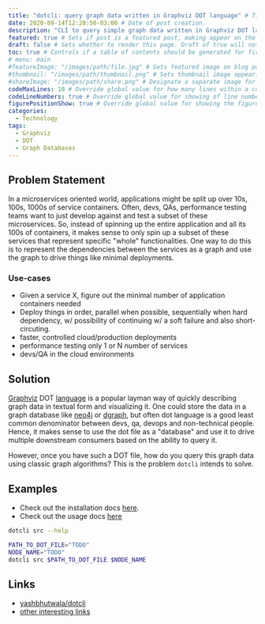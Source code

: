```yaml
---
title: "dotcli: query graph data written in Graphviz DOT language" # Title of the blog post.
date: 2020-09-14T12:28:50-03:00 # Date of post creation.
description: "CLI to query simple graph data written in Graphviz DOT language" # Description used for search engine.
featured: true # Sets if post is a featured post, making appear on the home page side bar.
draft: false # Sets whether to render this page. Draft of true will not be rendered.
toc: true # Controls if a table of contents should be generated for first-level links automatically.
# menu: main
#featureImage: "/images/path/file.jpg" # Sets featured image on blog post.
#thumbnail: "/images/path/thumbnail.png" # Sets thumbnail image appearing inside card on homepage.
#shareImage: "/images/path/share.png" # Designate a separate image for social media sharing.
codeMaxLines: 10 # Override global value for how many lines within a code block before auto-collapsing.
codeLineNumbers: true # Override global value for showing of line numbers within code block.
figurePositionShow: true # Override global value for showing the figure label.
categories:
  - Technology
tags:
  - Graphviz
  - DOT
  - Graph Databases
---
```


## Problem Statement

In a microservices oriented world, applications might be split up over 10s, 100s, 1000s of service containers.  Often, devs, QAs, performance testing teams want to just develop against and test a subset of these microservices.  So, instead of spinning up the entire application and all its 100s of containers, it makes sense to only spin up a subset of these services that represent specific "whole" functionalities.  One way to do this is to represent the dependencies between the services as a graph and use the graph to drive things like minimal deployments.

### Use-cases

- Given a service X, figure out the minimal number of application containers needed
- Deploy things in order, parallel when possible, sequentially when hard dependency, w/ possibility of continuing w/ a soft failure and also short-circuting.
- faster, controlled cloud/production deployments
- performance testing only 1 or N number of services
- devs/QA in the cloud environments

## Solution

[Graphviz](https://gitlab.com/graphviz/graphviz) DOT [language](https://graphviz.org/) is a popular layman way of quickly describing graph data in textual form and visualizing it.  One could store the data in a graph database like [neo4j](https://github.com/neo4j/neo4j) or [dgraph](https://github.com/dgraph-io/dgraph), but often dot language is a good least common denominator between devs, qa, devops and non-technical people.  Hence, it makes sense to use the dot file as a "database" and use it to drive multiple downstream consumers based on the ability to query it.

However, once you have such a DOT file, how do you query this graph data using classic graph algorithms?  This is the problem `dotcli` intends to solve.

## Examples

- Check out the installation docs [here](https://github.com/yashbhutwala/dotcli#installation).
- Check out the usage docs [here](https://github.com/yashbhutwala/dotcli#usage)

```bash
dotcli src --help

PATH_TO_DOT_FILE="TODO"
NODE_NAME="TODO"
dotcli src $PATH_TO_DOT_FILE $NODE_NAME
```

## Links

- [yashbhutwala/dotcli](https://github.com/yashbhutwala/dotcli)
- [other interesting links](https://github.com/yashbhutwala/dotcli#links)
